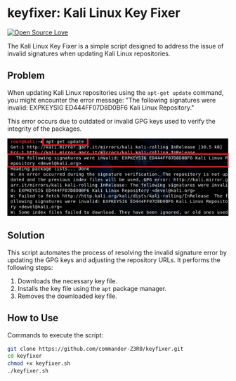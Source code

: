 # keyfixer: Kali Linux Key Fixer

[![Open Source Love](https://badges.frapsoft.com/os/v1/open-source.svg?v=102)](https://github.com/command-z3r0?tab=repositories)

The Kali Linux Key Fixer is a simple script designed to address the issue of invalid signatures when updating Kali Linux repositories.

## Problem

When updating Kali Linux repositories using the `apt-get update` command, you might encounter the error message: "The following signatures were invalid: EXPKEYSIG ED444FF07D8D0BF6 Kali Linux Repository."

This error occurs due to outdated or invalid GPG keys used to verify the integrity of the packages.

![image](https://raw.githubusercontent.com/commander-Z3R0/keyfixer/main/kali1.png)


## Solution

This script automates the process of resolving the invalid signature error by updating the GPG keys and adjusting the repository URLs. It performs the following steps:

1. Downloads the necessary key file.
2. Installs the key file using the `apt` package manager.
3. Removes the downloaded key file.

## How to Use

Commands to execute the script:

   ```sh
   git clone https://github.com/commander-Z3R0/keyfixer.git
   cd keyfixer
   chmod +x keyfixer.sh
   ./keyfixer.sh
   ```
   
